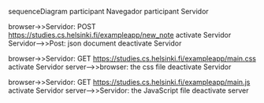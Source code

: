 sequenceDiagram
participant Navegador
participant Servidor

browser->>Servidor: POST https://studies.cs.helsinki.fi/exampleapp/new_note
    activate Servidor
    Servidor-->>Post: json document
    deactivate Servidor
    
 browser->>Servidor: GET https://studies.cs.helsinki.fi/exampleapp/main.css
    activate Servidor
    server-->>browser: the css file
    deactivate Servidor

browser->>Servidor: GET https://studies.cs.helsinki.fi/exampleapp/main.js
    activate Servidor
    server-->>Servidor: the JavaScript file
    deactivate server
